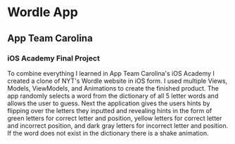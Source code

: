# Wordle App
## App Team Carolina
### iOS Academy Final Project

To combine everything I learned in App Team Carolina's iOS Academy I created a clone of NYT's Wordle website in iOS form. I used multiple Views, Models, ViewModels, and Animations to create the finished product. The app randomly selects a word from the dictionary of all 5 letter words and allows the user to guess. Next the application gives the users hints by flipping over the letters they inputted and revealing hints in the form of green letters for correct letter and position, yellow letters for correct letter and incorrect position, and dark gray letters for incorrect letter and position. If the word does not exist in the dictionary there is a shake animation. 
